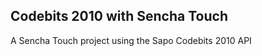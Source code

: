 Codebits 2010 with Sencha Touch
--------------------

A Sencha Touch project using the Sapo Codebits 2010 API